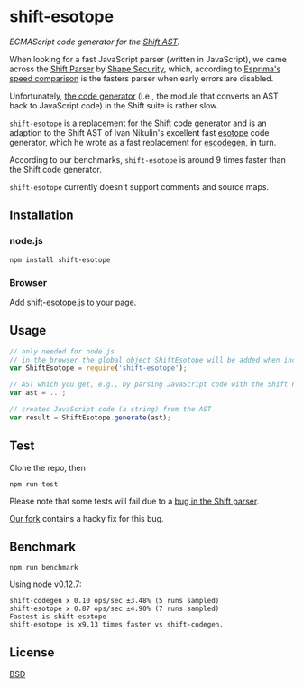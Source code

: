 # shift-esotope
*ECMAScript code generator for the [Shift AST](http://shift-ast.org/).*

When looking for a fast JavaScript parser (written in JavaScript), we came across the [Shift Parser](http://shift-ast.org/parser.html) by [Shape Security](http://engineering.shapesecurity.com/), which, according to [Esprima's speed comparison](http://esprima.org/test/compare.html) is the fasters parser when early errors are disabled.

Unfortunately, [the code generator](http://shift-ast.org/codegen.html) (i.e., the module that converts an AST back to JavaScript code) in the Shift suite is rather slow.

```shift-esotope``` is a replacement for the Shift code generator and is an adaption to the Shift AST of Ivan Nikulin's excellent fast [esotope](https://github.com/inikulin/esotope) code generator, which he wrote as a fast replacement for [escodegen](https://github.com/estools/escodegen), in turn.

According to our benchmarks, ```shift-esotope``` is around 9 times faster than the Shift code generator.

```shift-esotope``` currently doesn't support comments and source maps.

## Installation
### node.js
```
npm install shift-esotope
```

### Browser
Add [shift-esotope.js](https://raw.githubusercontent.com/vnmc/shift-esotope/master/src/shift-esotope.js) to your page.

## Usage

```javascript
// only needed for node.js
// in the browser the global object ShiftEsotope will be added when including the script
var ShiftEsotope = require('shift-esotope'); 

// AST which you get, e.g., by parsing JavaScript code with the Shift Parser
var ast = ...;

// creates JavaScript code (a string) from the AST
var result = ShiftEsotope.generate(ast);
```

## Test
Clone the repo, then

```
npm run test
```

Please note that some tests will fail due to a [bug in the Shift parser](https://github.com/shapesecurity/shift-parser-js/issues/255).

[Our fork](https://github.com/matthias-christen/shift-parser-js) contains a hacky fix for this bug.

## Benchmark
```
npm run benchmark
```

Using node v0.12.7:
```
shift-codegen x 0.10 ops/sec ±3.48% (5 runs sampled)
shift-esotope x 0.87 ops/sec ±4.90% (7 runs sampled)
Fastest is shift-esotope
shift-esotope is x9.13 times faster vs shift-codegen.
```

## License

[BSD](https://raw.githubusercontent.com/vnmc/shift-esotope/master/LICENSE)
